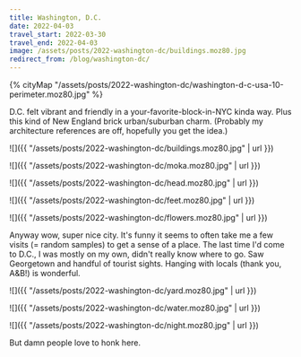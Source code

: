 ```yaml
---
title: Washington, D.C.
date: 2022-04-03
travel_start: 2022-03-30
travel_end: 2022-04-03
image: /assets/posts/2022-washington-dc/buildings.moz80.jpg
redirect_from: /blog/washington-dc/
---
```


{% cityMap "/assets/posts/2022-washington-dc/washington-d-c-usa-10-perimeter.moz80.jpg" %}

D.C. felt vibrant and friendly in a your-favorite-block-in-NYC kinda way. Plus this kind of New England brick urban/suburban charm. (Probably my architecture references are off, hopefully you get the idea.)

![]({{ "/assets/posts/2022-washington-dc/buildings.moz80.jpg" | url }})

![]({{ "/assets/posts/2022-washington-dc/moka.moz80.jpg" | url }})

![]({{ "/assets/posts/2022-washington-dc/head.moz80.jpg" | url }})

![]({{ "/assets/posts/2022-washington-dc/feet.moz80.jpg" | url }})

![]({{ "/assets/posts/2022-washington-dc/flowers.moz80.jpg" | url }})

Anyway wow, super nice city. It's funny it seems to often take me a few visits (= random samples) to get a sense of a place. The last time I'd come to D.C., I was mostly on my own, didn't really know where to go. Saw Georgetown and handful of tourist sights. Hanging with locals (thank you, A&B!) is wonderful.

![]({{ "/assets/posts/2022-washington-dc/yard.moz80.jpg" | url }})

![]({{ "/assets/posts/2022-washington-dc/water.moz80.jpg" | url }})

![]({{ "/assets/posts/2022-washington-dc/night.moz80.jpg" | url }})

But damn people love to honk here.
